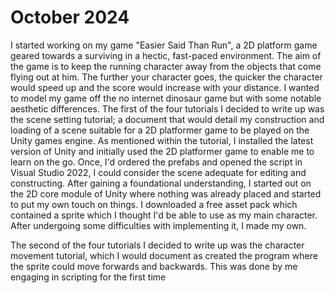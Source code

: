 # October 2024
I started working on my game "Easier Said Than Run", a 2D platform game geared towards a surviving in a hectic, fast-paced environment. The aim of the game is to keep the running character away from the objects that come flying out at him. The further your character goes, the quicker the character would speed up and the score would increase with your distance. I wanted to model my game off the no internet dinosaur game but with some notable aesthetic differences. 
The first of the four tutorials I decided to write up was the scene setting tutorial; a document that would detail my construction and loading of a scene suitable for a 2D platformer game to be played on the Unity games engine. As mentioned within the tutorial, I installed the latest version of Unity and initially used the 2D platformer game to enable me to learn on the go. Once, I'd ordered the prefabs and opened the script in Visual Studio 2022, I could consider the scene adequate for editing and constructing. After gaining a foundational understanding, I started out on the 2D core module of Unity where nothing was already placed and started to put my own touch on things. I downloaded a free asset pack which contained a sprite which I thought I'd be able to use as my main character. After undergoing some difficulties with implementing it, I made my own.   

The second of the four tutorials I decided to write up was the character movement tutorial, which I would document as created the program where the sprite could move forwards and backwards. This was done by me engaging in scripting for the first time 
